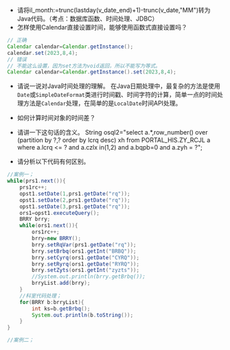 * 请将il_month:=trunc(lastday(v_date_end)+1)-trunc(v_date,"MM")转为Java代码。（考点：数据库函数、时间处理、JDBC）   
* 怎样使用Calendar直接设置时间，能够使用函数式直接设置吗？
```Java
// 正确
Calendar calendar=Calendar.getInstance();
calendar.set(2023,8,4);
// 错误
// 不能这么设置，因为set方法为void返回，所以不能写为等式。
Calendar calendar=Calendar.getInstance().set(2023,8,4);
```
* 请说一说对Java时间处理的理解。
在Java日期处理中，最复杂的方法是使用`Date`或`SimpleDateFormat`类进行时间戳、时间字符的计算，简单一点的时间处理方法是`Calendar`处理，在简单的是`LocalDate`时间API处理。

* 如何计算时间对象的时间差？

* 请讲一下这句话的含义。
String osql2="select a.*,row_number() over (partition by ?,? order by lcrq desc) xh from PORTAL_HIS.ZY_RCJL a where a.lcrq <= ? and a.czlx in(1,2) and a.bqpb=0 and a.zyh = ?";

* 请分析以下代码有何区别。
```Java
//案例一；
while(prs1.next()){
    prs1rc++;
    opst1.setDate(1,prs1.getDate("rq"));
    opst1.setDate(2,prs1.getDate("rq"));
    opst1.setDate(3,prs1.getDate("rq"));
    ors1=opst1.executeQuery();
    BRRY brry;
    while(ors1.next()){
        ors1rc++;
        brry=new BRRY();
        brry.setRqVar(prs1.getDate("rq"));
        brry.setBrbq(ors1.getInt("BRBQ"));
        brry.setCyrq(ors1.getDate("CYRQ"));
        brry.setRyrq(ors1.getDate("RYRQ"));
        brry.setZyts(ors1.getInt("zyzts"));
        //System.out.println(brry.getBrbq());
        brryList.add(brry);
    }
    //科室代码处理；
    for(BRRY b:brryList){
        int ks=b.getBrbq();
        System.out.println(b.toString());
    }
}
```
```Java
//案例二；
```